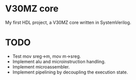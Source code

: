 # V30MZ core

My first HDL project, a V30MZ core written in SystemVerilog.

# TODO

* Test mov sreg->m, mov m->sreg.
* Implement alu and microinstruction handling.
* Implement microassembler.
* Implement pipelining by decoupling the execution state.

